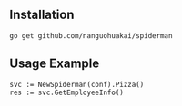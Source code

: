 ## Installation
````
go get github.com/nanguohuakai/spiderman

````

## Usage Example
````
svc := NewSpiderman(conf).Pizza()
res := svc.GetEmployeeInfo()

````